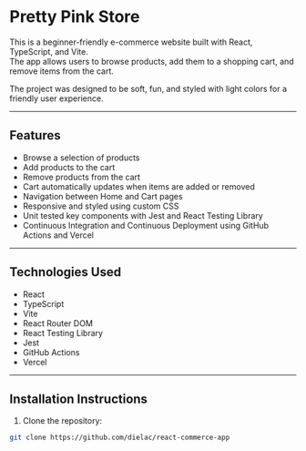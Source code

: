 # Pretty Pink Store

This is a beginner-friendly e-commerce website built with React, TypeScript, and Vite.  
The app allows users to browse products, add them to a shopping cart, and remove items from the cart.  

The project was designed to be soft, fun, and styled with light colors for a friendly user experience.

---

## Features

- Browse a selection of products
- Add products to the cart
- Remove products from the cart
- Cart automatically updates when items are added or removed
- Navigation between Home and Cart pages
- Responsive and styled using custom CSS
- Unit tested key components with Jest and React Testing Library
- Continuous Integration and Continuous Deployment  using GitHub Actions and Vercel

---

## Technologies Used

- React
- TypeScript
- Vite
- React Router DOM
- React Testing Library
- Jest
- GitHub Actions
- Vercel 

---

## Installation Instructions

1. Clone the repository:

```bash
git clone https://github.com/dielac/react-commerce-app
